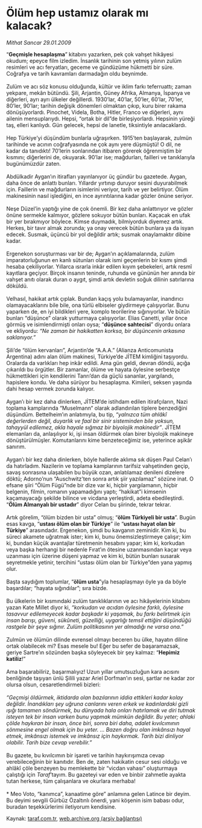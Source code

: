 # Ölüm hep ustamız olarak mı kalacak?

*Mithat Sancar 29.01.2009*

<div class="yazi">“<b>Geçmişle hesaplaşma</b>” kitabını yazarken, pek çok vahşet hikâyesi okudum; epeyce film izledim. İnsanlık tarihinin son yetmiş yılının zulüm resimleri ve acı feryatları, geceme ve gündüzüme hükmetti bir süre. Coğrafya ve tarih kavramları darmadağın oldu beynimde. <br/><br/>Zulüm ve acı söz konusu olduğunda, kültür ve iklim farkı teferruattı; zaman yekpare, mekân bütündü. Şili, Arjantin, Güney Afrika, Almanya, İspanya ve diğerleri, ayrı ayrı ülkeler değillerdi. 1930’lar, 40’lar, 50’ler, 60’lar, 70’ler, 80’ler, 90’lar; tarihin değişik dönemleri olmaktan çıkıp, kuru birer rakama dönüşüyorlardı. Pinochet, Videla, Botha, Hitler, Franco ve diğerleri, aynı ailenin mensuplarıydı. Hepsi, “ortak bir dil”de birleşiyorlardı. Hepsinin yüreği taş, elleri kanlıydı. Gün gelecek, hepsi de lanetle, tiksintiyle anılacaklardı. <br/><br/>Hep Türkiye’yi düşündüm bunlarla uğraşırken. 1915’ten başlayarak, zulmün tarihinde ve acının coğrafyasında ne çok aynı yere düşmüştü! O dil, ne kadar da tanıdıktı! 70’lerin sonlarından itibaren görerek öğrenmiştim bir kısmını; diğerlerini de, okuyarak. 90’lar ise; mağdurları, failleri ve tanıklarıyla bugünümüzdür zaten. <br/><br/>Abdülkadir Aygan’ın itirafları yayınlanıyor üç gündür bu gazetede. Aygan, daha önce de anlattı bunları. Yıllardır yırtınıp duruyor sesini duyurabilmek için. Faillerin ve mağdurların isimlerini veriyor, tarih ve yer belirtiyor. Ölüm makinesinin nasıl işlediğini, en ince ayrıntılarına kadar gözler önüne seriyor. <br/><br/>Neşe Düzel’in yaptığı yine de çok önemli. Bir kez daha anlattırıyor ve gözler önüne sermekle kalmıyor, gözlere sokuyor bütün bunları. Kaçacak en ufak bir yer bırakmıyor böylece. Kimse duymadık, bilmiyorduk diyemez artık. Herkes, bir tavır almak zorunda; ya onay verecek bütün bunlara ya da isyan edecek. Susmak, üçüncü bir yol değildir artık; susmak onaylamaktır dibine kadar. <br/><br/>Ergenekon soruşturması var bir de; Aygan’ın açıklamalarında, zulüm imparatorluğunun en kanlı sütunları olarak ismi geçenlerin bir kısmı şimdi hesaba çekiliyorlar. Yıllarca ısrarla inkâr edilen kıyım şebekeleri, artık resmî kayıtlara geçiyor. Birçok insanın teninde, ruhunda ve gününün her anında bir vahşet anıtı olarak duran o aygıt, şimdi artık devletin soğuk dilinin satırlarına döküldü. <br/><br/>Velhasıl, hakikat artık çıplak. Bundan kaçış yolu bulamayanlar, inandırıcı olamayacaklarını bile bile, ona türlü elbiseler giydirmeye çalışıyorlar. Bunu yaparken de, en iyi bildikleri yere, komplo teorilerine sığınıyorlar. Ve bütün bunları “düşünce” olarak yutturmaya çalışıyorlar. Elias Canetti, yıllar önce görmüş ve isimlendirmişti onları oysa; “<b>düşünce sahtecisi</b>” diyordu onlara ve ekliyordu: <i>“Ne zaman bir hakikatten korksa, bir düşüncenin arkasına saklanıyor.”</i> <br/><br/>Şili’de “ölüm kervanları”, Arjantin’de “A.A.A.” (Alianza Anticomunista Argentina) adını alan ölüm makinesi, Türkiye’de JİTEM kimliğini taşıyordu. Oralarda da varlıkları hep inkâr edildi. Ama gün geldi, devran döndü, açığa çıkarıldı bu örgütler. Bir zamanlar, ölüme ve hayata öylesine serbestçe hükmettikleri için kendilerini Tanrı’dan da güçlü sananlar, yargılandı, hapislere kondu. Ve daha sürüyor bu hesaplaşma. Kimileri, seksen yaşında dahi hesap vermek zorunda kalıyor. <br/><br/>Aygan’ı bir kez daha dinlerken, JİTEM’de istihdam edilen itirafçıların, Nazi toplama kamplarında “Muselmann“ olarak adlandırılan tiplere benzediğini düşündüm. Bettelheim’ın anlatımıyla, bu tip, <i>“yalnızca tüm ahlâkî değerlerden değil, duyarlık ve faal bir sinir sisteminden bile yoksun, tahayyül edilemez, akla hayale sığmaz bir biyolojik makinedir”</i>. JİTEM elemanları da, anlaşılıyor ki, işi insan öldürmek olan birer biyolojik makineye dönüştürülmüşler. Komutanlarını kime benzeteceğimiz ise, yeterince aşikâr sanırım. <br/><br/>Aygan’ı bir kez daha dinlerken, böyle hallerde aklıma sık düşen Paul Celan’ı da hatırladım. Nazilerin ve toplama kamplarının tarifsiz vahşetinden geçip, savaş sonrasına ulaşabilen bu büyük ozan, anlatılamaz denileni dizelere döktü; Adorno’nun “Auschwitz’ten sonra artık şiir yazılamaz” sözüne inat. O efsane şiiri “Ölüm Fügü”nde bir dize var ki, hiçbir yargılamanın, hiçbir belgenin, filmin, romanın yapamadığını yaptı; “hakikat”i kimsenin kaçamayacağı şekilde bilince ve vicdana yerleştirdi, adeta ebedileştirdi. “<b>Ölüm Almanyalı bir ustadır</b>” diyor Celan bu şiirinde, tekrar tekrar. <br/><br/>Artık görelim, “ölüm bizden bir usta” olmuş; “<b>ölüm Türkiyeli bir usta</b>”. Bugün esas kavga, “<b>ustası ölüm olan bir Türkiye</b>” ile “<b>ustası hayat olan bir Türkiye</b>” arasındadır. Ergenekon, şimdi bu kavganın zeminidir. Kim ki, bu süreci akamete uğratmak ister; kim ki, bunu önemsizleştirmeye çalışır; kim ki, bundan küçük avantajlar türetmenin hesabını yapar; kim ki, korkudan veya başka herhangi bir nedenle Fırat’ın ötesine uzanmasından kaçar veya uzanması için üzerine düşeni yapmaz ve kim ki, bütün bunları susarak seyretmekle yetinir, tercihini “ustası ölüm olan bir Türkiye”den yana yapmış olur. <br/><br/>Başta saydığım toplumlar, “<b>ölüm usta</b>”yla hesaplaşmayı öyle ya da böyle başardılar; “hayata sığındılar”; sıra bizde. <br/><br/>Bu ülkelerin bir kısmındaki zulüm tanıklıklarının ve acı hikâyelerinin kitabını yazan Kate Millet diyor ki, <i>“korkudan ve acıdan öylesine farklı, öylesine tasavvur edilemeyecek kadar başkadır ki yaşamak, bu farkı belirtmek için insan barışı, güveni, sükûneti, güzelliği, uygarlığı temsil ettiğini düşündüğü rastgele bir şeye sığınır. Zulüm politikasının yer almadığı ne varsa ona.”</i> <br/><br/>Zulmün ve ölümün dilinde evrensel olmayı beceren bu ülke, hayatın diline ortak olabilecek mi? Esas mesele bu! Eğer bu sefer de başaramazsak, geriye Sartre’ın sözünden başka söyleyecek bir şey kalmaz: “<b>Hepimiz katiliz</b>!” <br/><br/>Ama başarabiliriz, başarmalıyız! Uzun yıllar umutsuzluğun kara acısını benliğinde taşıyan ünlü Şilili yazar Ariel Dorfman’ın sesi, şartlar ne kadar zor olursa olsun, cesaretlendirmeli bizleri:<i> <br/><br/>“Geçmişi öldürmek, iktidarda olan bazılarının iddia ettikleri kadar kolay değildir. İnandıkları şey uğruna canlarını veren erkek ve kadınlardaki gizli ışığı tamamen söndürmek, bu dünyada hala onları hatırlamak ve diri tutmak isteyen tek bir insan varken bunu yapmak mümkün değildir. Bu yeter; ahlaki çölde haykıran bir insan, önce biri, sonra biri daha, adalet kıvılcımının sönmesine engel olmak için bu yeter. … Bazen doğru olan imkânsızı hayal etmek, imkânsızı istemek ve imkânsız için haykırmak. Tarih bizi dinliyor olabilir. Tarih bize cevap verebilir.”</i> <br/><br/>Bu gazete, bu kıvılcımın bir işareti ve tarihin haykırışımıza cevap verebileceğinin bir kanıtıdır. Ben de, zaten hakikatin cesur sesi olduğu ve ahlâkî çöle benzeyen bu memlekette bir “vicdan vahası” oluşturmaya çalıştığı için <i>Taraf</i>’tayım. Bu gazeteyi var eden ve binbir zahmetle ayakta tutan herkese, tüm çalışanlara ve okurlara merhaba! <br/><br/>* Meo Voto, “kanımca”, kanaatime göre” anlamına gelen Latince bir deyim. Bu deyimi sevgili Gürbüz Özaltınlı önerdi, yani köşenin isim babası odur, buradan teşekkürlerimi iletiyorum kendisine.
              </div>

Kaynak: [taraf.com.tr](http://www.taraf.com.tr:80/makale/3774.htm), [web.archive.org (arşiv bağlantısı)](http://web.archive.org/web/20100314165255/http://www.taraf.com.tr:80/makale/3774.htm)
